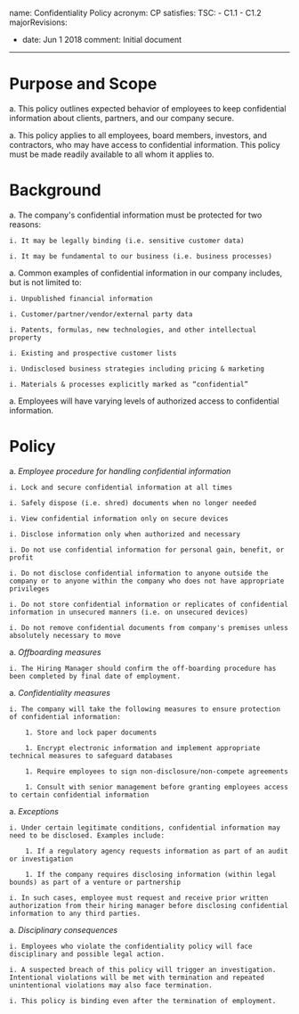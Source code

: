name: Confidentiality Policy
acronym: CP
satisfies:
  TSC:
    - C1.1
    - C1.2
majorRevisions:
  - date: Jun 1 2018
    comment: Initial document
---

# Purpose and Scope

a. This policy outlines expected behavior of employees to keep confidential information about clients, partners, and our company secure. 

a. This policy applies to all employees, board members, investors, and contractors, who may have access to confidential information. This policy must be made readily available to all whom it
applies to.

# Background

a. The company's confidential information must be protected for two reasons:

    i. It may be legally binding (i.e. sensitive customer data)

    i. It may be fundamental to our business (i.e. business processes) 

a. Common examples of confidential information in our company includes, but is not limited to: 

    i. Unpublished financial information

    i. Customer/partner/vendor/external party data

    i. Patents, formulas, new technologies, and other intellectual property

    i. Existing and prospective customer lists

    i. Undisclosed business strategies including pricing & marketing

    i. Materials & processes explicitly marked as “confidential”
	
a. Employees will have varying levels of authorized access to confidential information. 

# Policy

a. *Employee procedure for handling confidential information*

    i. Lock and secure confidential information at all times

    i. Safely dispose (i.e. shred) documents when no longer needed

    i. View confidential information only on secure devices

    i. Disclose information only when authorized and necessary

    i. Do not use confidential information for personal gain, benefit, or profit

    i. Do not disclose confidential information to anyone outside the company or to anyone within the company who does not have appropriate privileges 

    i. Do not store confidential information or replicates of confidential information in unsecured manners (i.e. on unsecured devices) 

    i. Do not remove confidential documents from company's premises unless absolutely necessary to move 

a. *Offboarding measures*

    i. The Hiring Manager should confirm the off-boarding procedure has been completed by final date of employment. 

a. *Confidentiality measures*

    i. The company will take the following measures to ensure protection of confidential information: 

        1. Store and lock paper documents

        1. Encrypt electronic information and implement appropriate technical measures to safeguard databases

        1. Require employees to sign non-disclosure/non-compete agreements

        1. Consult with senior management before granting employees access to certain confidential information 

a. *Exceptions*

    i. Under certain legitimate conditions, confidential information may need to be disclosed. Examples include: 

        1. If a regulatory agency requests information as part of an audit or investigation

        1. If the company requires disclosing information (within legal bounds) as part of a venture or partnership

    i. In such cases, employee must request and receive prior written authorization from their hiring manager before disclosing confidential information to any third parties.

a. *Disciplinary consequences* 

    i. Employees who violate the confidentiality policy will face disciplinary and possible legal action. 

    i. A suspected breach of this policy will trigger an investigation. Intentional violations will be met with termination and repeated unintentional violations may also face termination. 

    i. This policy is binding even after the termination of employment. 




  